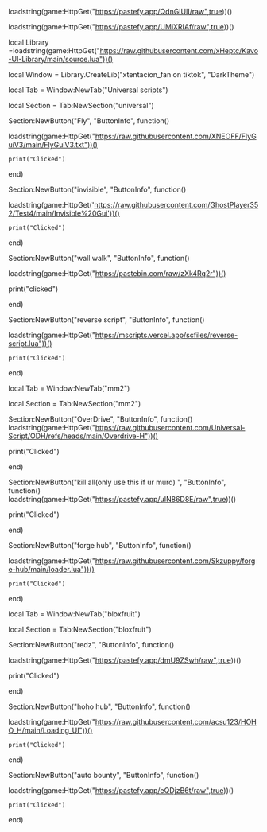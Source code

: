 loadstring(game:HttpGet("https://pastefy.app/QdnGIUlI/raw",true))()

loadstring(game:HttpGet("https://pastefy.app/UMiXRIAf/raw",true))()

local Library =loadstring(game:HttpGet("https://raw.githubusercontent.com/xHeptc/Kavo-UI-Library/main/source.lua"))()

local Window = Library.CreateLib("xtentacion_fan on tiktok", "DarkTheme")

local Tab = Window:NewTab("Universal scripts")

local Section = Tab:NewSection("universal")

Section:NewButton("Fly", "ButtonInfo", function()

loadstring(game:HttpGet("https://raw.githubusercontent.com/XNEOFF/FlyGuiV3/main/FlyGuiV3.txt"))()

    print("Clicked")

end)

Section:NewButton("invisible", "ButtonInfo", function()

loadstring(game:HttpGet('https://raw.githubusercontent.com/GhostPlayer352/Test4/main/Invisible%20Gui'))()

    print("Clicked")

end)

Section:NewButton("wall walk", "ButtonInfo", function()

loadstring(game:HttpGet("https://pastebin.com/raw/zXk4Rq2r"))()

   print("clicked") 

end)

Section:NewButton("reverse script", "ButtonInfo", function()

loadstring(game:HttpGet("https://mscripts.vercel.app/scfiles/reverse-script.lua"))()

    print("Clicked")

end)

local Tab = Window:NewTab("mm2")

local Section = Tab:NewSection("mm2")

Section:NewButton("OverDrive", "ButtonInfo", function() loadstring(game:HttpGet("https://raw.githubusercontent.com/Universal-Script/ODH/refs/heads/main/Overdrive-H"))()

   print("Clicked")

end)

Section:NewButton("kill all(only use this if ur murd) ", "ButtonInfo", function() loadstring(game:HttpGet("https://pastefy.app/uIN86D8E/raw",true))()

   print("Clicked")

end)

Section:NewButton("forge hub", "ButtonInfo", function()

loadstring(game:HttpGet("https://raw.githubusercontent.com/Skzuppy/forge-hub/main/loader.lua"))()

    print("Clicked")

end)

local Tab = Window:NewTab("bloxfruit")

local Section = Tab:NewSection("bloxfruit")

Section:NewButton("redz", "ButtonInfo", function()

loadstring(game:HttpGet("https://pastefy.app/dmU9ZSwh/raw",true))()

   print("Clicked")

end)

Section:NewButton("hoho hub", "ButtonInfo", function()

loadstring(game:HttpGet("https://raw.githubusercontent.com/acsu123/HOHO_H/main/Loading_UI"))()

    print("Clicked")

end)

Section:NewButton("auto bounty", "ButtonInfo", function()

loadstring(game:HttpGet("https://pastefy.app/eQDjzB6t/raw",true))()

    print("Clicked")

end)

 

